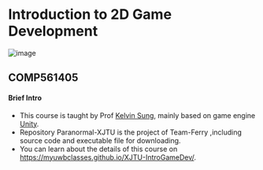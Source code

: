 # Introduction to 2D Game Development

![image](https://github.com/kiyotakali/Paranormal-XJTU/blob/main/ad1.png)
## COMP561405
#### Brief Intro
- This course is taught by Prof [Kelvin Sung](https://faculty.washington.edu/ksung/), mainly based on game engine [Unity](https://unity.com/cn).
- Repository Paranormal-XJTU is the project of Team-Ferry ,including source code and executable file for downloading.
- You can learn about the details of this course on https://myuwbclasses.github.io/XJTU-IntroGameDev/.


